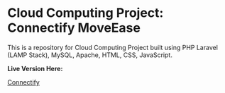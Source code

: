 # Cloud Computing Project: Connectify MoveEase

This is a repository for Cloud Computing Project built using PHP Laravel (LAMP Stack), MySQL, Apache, HTML, CSS, JavaScript.

**Live Version Here:**

[Connectify](http://connectify.com)
